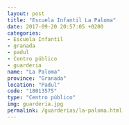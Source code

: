 ```yaml
---
layout: post
title: "Escuela Infantil La Paloma"
date: 2017-09-20 20:57:05 +0200
categories:
- Escuela Infantil
- granada
- padul
- Centro público
- guarderia
name: "La Paloma"
province: "Granada"
location: "Padul"
code: "18013575"
type: "Centro público"
img: guarderia.jpg
permalink: /guarderias/la-paloma.html
---
```

